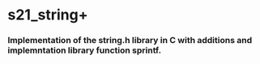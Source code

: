 # s21_string+

### Implementation of the string.h library in C with additions and implemntation library function sprintf.
